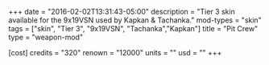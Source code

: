 +++
date = "2016-02-02T13:31:43-05:00"
description = "Tier 3 skin available for the 9x19VSN used by Kapkan & Tachanka."
mod-types = "skin"
tags = ["skin", "Tier 3", "9x19VSN", "Tachanka","Kapkan"]
title = "Pit Crew"
type = "weapon-mod"

[cost]
  credits = "320"
  renown = "12000"
  units = ""
  usd = ""
+++
